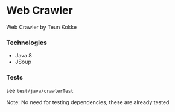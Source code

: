 # Web Crawler
Web Crawler by Teun Kokke

### Technologies
- Java 8
- JSoup

### Tests
see `test/java/crawlerTest`

Note: No need for testing dependencies, these are already tested